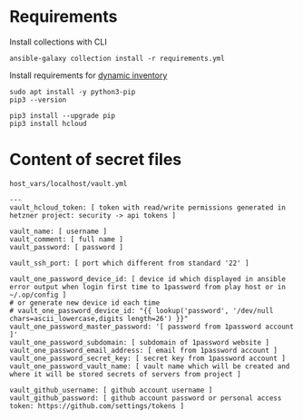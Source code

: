 # Requirements
Install collections with CLI
```
ansible-galaxy collection install -r requirements.yml
```

Install requirements for [dynamic inventory](https://docs.ansible.com/ansible/latest/collections/hetzner/hcloud/hcloud_inventory.html "Ansible dynamic inventory plugin for the Hetzner Cloud")
```
sudo apt install -y python3-pip
pip3 --version
```
```
pip3 install --upgrade pip
pip3 install hcloud
```

# Content of secret files
`host_vars/localhost/vault.yml`
```
---
vault_hcloud_token: [ token with read/write permissions generated in hetzner project: security -> api tokens ]

vault_name: [ username ]
vault_comment: [ full name ]
vault_password: [ password ]

vault_ssh_port: [ port which different from standard '22' ]

vault_one_password_device_id: [ device id which displayed in ansible error output when login first time to 1password from play host or in ~/.op/config ]
# or generate new device id each time
# vault_one_password_device_id: "{{ lookup('password', '/dev/null chars=ascii_lowercase,digits length=26') }}"
vault_one_password_master_password: '[ password from 1password account ]'
vault_one_password_subdomain: [ subdomain of 1password website ]
vault_one_password_email_address: [ email from 1password account ]
vault_one_password_secret_key: [ secret key from 1password account ]
vault_one_password_vault_name: [ vault name which will be created and where it will be stored secrets of servers from project ]

vault_github_username: [ github account username ]
vault_github_password: [ github account password or personal access token: https://github.com/settings/tokens ]
```
